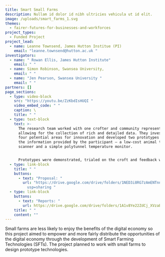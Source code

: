 ```yaml
---
title: Smart Small Farms
description: Nullam id dolor id nibh ultricies vehicula ut id elit.
image: /uploads/smart_farms_1.svg
themes:
  - fairer-futures-for-businesses-and-workforces
project_types:
  - Funded Project
project_lead:
  - name: Leanne Townsend, James Hutton Institue (PI)
    email: "leanne.townsend@hutton.ac.uk "
investigators:
  - name: " Rowan Ellis, James Hutton Institute"
    email: " "
  - name: Simon Robinson, Swansea University,
    email: " "
  - name: "Jen Pearson, Swansea University "
    email: " "
partners: []
page_sections:
  - type: video-block
    src: "https://youtu.be/ZzKbdIsHUQI "
    video_embed_code: " "
    caption: \
    title: " "
  - type: text-block
    text: >-
      The research team worked with one crofter and community representative
      allowing for the collection of rich and detailed data. They investigated
      four potential areas for innovation and developed two prototypes based on
      the information provided by the participant – a low-cost animal tag
      scanner and a simple polytunnel temperature monitor. 


      Prototypes were demonstrated, trialed on the croft and feedback was directly provided. The project demonstrated that crofters and small-scale farmers can benefit from digital technologies if these are developed through a co-design process with the needs of the farmers at the forefront.
  - type: link-block
    title: " "
    buttons:
      - text: "Proposal: "
        url: "https://drive.google.com/drive/folders/1NED3i8RG7zAmENTnn09EW2lzdRx7pexP?\
          usp=sharing "
  - type: link-block
    buttons:
      - text: "Reports: "
        url: https://drive.google.com/drive/folders/1A1v8Ye22ZdCj_XVzaB9HjvXkJjxr_sjv?usp=sharing
    title: " "
    content: ""
---
```

Small farms are less likely to enjoy the benefits of the digital economy so this project aimed to empower and more fairly distribute the opportunities of the digital economy through the development of Smart Farming Technologies (SFTs). The project planned to work with small farms to design prototype technologies.